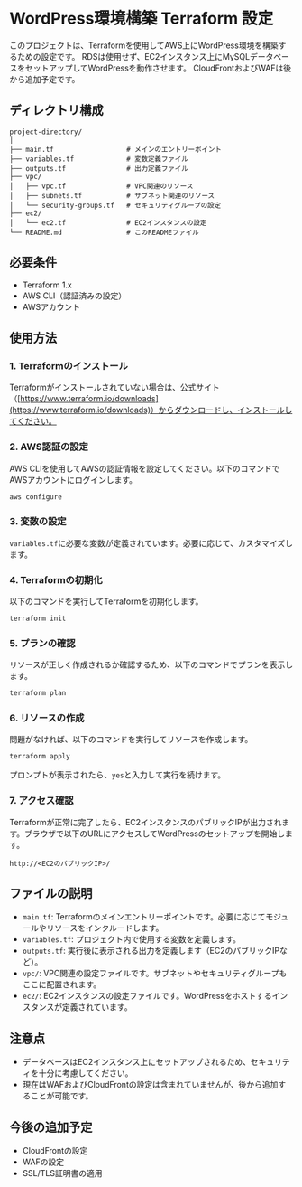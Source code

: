 # WordPress環境構築 Terraform 設定

このプロジェクトは、Terraformを使用してAWS上にWordPress環境を構築するための設定です。
RDSは使用せず、EC2インスタンス上にMySQLデータベースをセットアップしてWordPressを動作させます。
CloudFrontおよびWAFは後から追加予定です。

## ディレクトリ構成

```
project-directory/
│
├── main.tf                  # メインのエントリーポイント
├── variables.tf             # 変数定義ファイル
├── outputs.tf               # 出力定義ファイル
├── vpc/
│   ├── vpc.tf               # VPC関連のリソース
│   ├── subnets.tf           # サブネット関連のリソース
│   └── security-groups.tf   # セキュリティグループの設定
├── ec2/
│   └── ec2.tf               # EC2インスタンスの設定
└── README.md                # このREADMEファイル
```

## 必要条件

- Terraform 1.x
- AWS CLI（認証済みの設定）
- AWSアカウント

## 使用方法

### 1. Terraformのインストール

Terraformがインストールされていない場合は、公式サイト（[https://www.terraform.io/downloads](https://www.terraform.io/downloads)）からダウンロードし、インストールしてください。

### 2. AWS認証の設定

AWS CLIを使用してAWSの認証情報を設定してください。以下のコマンドでAWSアカウントにログインします。

```bash
aws configure
```

### 3. 変数の設定

`variables.tf`に必要な変数が定義されています。必要に応じて、カスタマイズします。

### 4. Terraformの初期化

以下のコマンドを実行してTerraformを初期化します。

```bash
terraform init
```

### 5. プランの確認

リソースが正しく作成されるか確認するため、以下のコマンドでプランを表示します。

```bash
terraform plan
```

### 6. リソースの作成

問題がなければ、以下のコマンドを実行してリソースを作成します。

```bash
terraform apply
```

プロンプトが表示されたら、`yes`と入力して実行を続けます。

### 7. アクセス確認

Terraformが正常に完了したら、EC2インスタンスのパブリックIPが出力されます。ブラウザで以下のURLにアクセスしてWordPressのセットアップを開始します。

```
http://<EC2のパブリックIP>/
```

## ファイルの説明

- `main.tf`: Terraformのメインエントリーポイントです。必要に応じてモジュールやリソースをインクルードします。
- `variables.tf`: プロジェクト内で使用する変数を定義します。
- `outputs.tf`: 実行後に表示される出力を定義します（EC2のパブリックIPなど）。
- `vpc/`: VPC関連の設定ファイルです。サブネットやセキュリティグループもここに配置されます。
- `ec2/`: EC2インスタンスの設定ファイルです。WordPressをホストするインスタンスが定義されています。

## 注意点

- データベースはEC2インスタンス上にセットアップされるため、セキュリティを十分に考慮してください。
- 現在はWAFおよびCloudFrontの設定は含まれていませんが、後から追加することが可能です。

## 今後の追加予定

- CloudFrontの設定
- WAFの設定
- SSL/TLS証明書の適用
